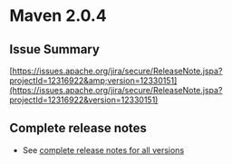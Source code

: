 <!--
Licensed to the Apache Software Foundation (ASF) under one
or more contributor license agreements.  See the NOTICE file
distributed with this work for additional information
regarding copyright ownership.  The ASF licenses this file
to you under the Apache License, Version 2.0 (the
"License"); you may not use this file except in compliance
with the License.  You may obtain a copy of the License at

http://www.apache.org/licenses/LICENSE-2.0

Unless required by applicable law or agreed to in writing,
software distributed under the License is distributed on an
"AS IS" BASIS, WITHOUT WARRANTIES OR CONDITIONS OF ANY
KIND, either express or implied.  See the License for the
specific language governing permissions and limitations
under the License.
-->

# Maven 2.0.4

## Issue Summary

[https://issues.apache.org/jira/secure/ReleaseNote.jspa?projectId=12316922&amp;version=12330151](https://issues.apache.org/jira/secure/ReleaseNote.jspa?projectId=12316922&version=12330151)

## Complete release notes

- See [complete release notes for all versions](../../docs/history.html)

